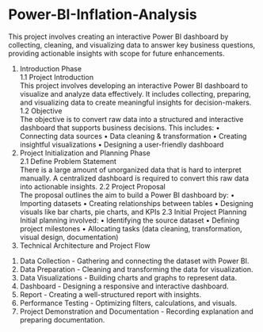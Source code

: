 # Power-BI-Inflation-Analysis
This project involves creating an interactive Power BI dashboard by collecting, cleaning, and visualizing data to answer key business questions, providing actionable insights with scope for future enhancements.
1. Introduction Phase  
1.1 Project Introduction  
This project involves developing an interactive Power BI dashboard to visualize and analyze data effectively. It includes collecting, preparing, and visualizing data to create meaningful insights for decision-makers.
1.2 Objective  
The objective is to convert raw data into a structured and interactive dashboard that supports business decisions. This includes:
•	Connecting data sources
•	Data cleaning & transformation
•	Creating insightful visualizations
•	Designing a user-friendly dashboard
2. Project Initialization and Planning Phase  
2.1 Define Problem Statement  
There is a large amount of unorganized data that is hard to interpret manually. A centralized dashboard is required to convert this raw data into actionable insights.
2.2 Project Proposal  
The proposal outlines the aim to build a Power BI dashboard by:
•	Importing datasets
•	Creating relationships between tables
•	Designing visuals like bar charts, pie charts, and KPIs
2.3 Initial Project Planning  
Initial planning involved:
•	Identifying the source dataset
•	Defining project milestones
•	Allocating tasks (data cleaning, transformation, visual design, documentation)
3. Technical Architecture and Project Flow  
1) Data Collection - Gathering and connecting the dataset with Power BI.
2) Data Preparation - Cleaning and transforming the data for visualization.
3) Data Visualizations - Building charts and graphs to represent data.
4) Dashboard - Designing a responsive and interactive dashboard.
5) Report - Creating a well-structured report with insights.
6) Performance Testing - Optimizing filters, calculations, and visuals.
7) Project Demonstration and Documentation - Recording explanation and preparing documentation.
